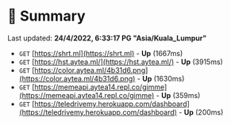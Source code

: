 # 📖 Summary
Last updated: **24/4/2022, 6:33:17 PG "Asia/Kuala_Lumpur"**

- `GET` [https://shrt.ml](https://shrt.ml) - **Up** (1667ms)
- `GET` [https://hst.aytea.ml/](https://hst.aytea.ml/) - **Up** (3915ms)
- `GET` [https://color.aytea.ml/4b31d6.png](https://color.aytea.ml/4b31d6.png) - **Up** (1630ms)
- `GET` [https://memeapi.aytea14.repl.co/gimme](https://memeapi.aytea14.repl.co/gimme) - **Up** (359ms)
- `GET` [https://teledrivemy.herokuapp.com/dashboard](https://teledrivemy.herokuapp.com/dashboard) - **Up** (200ms)
